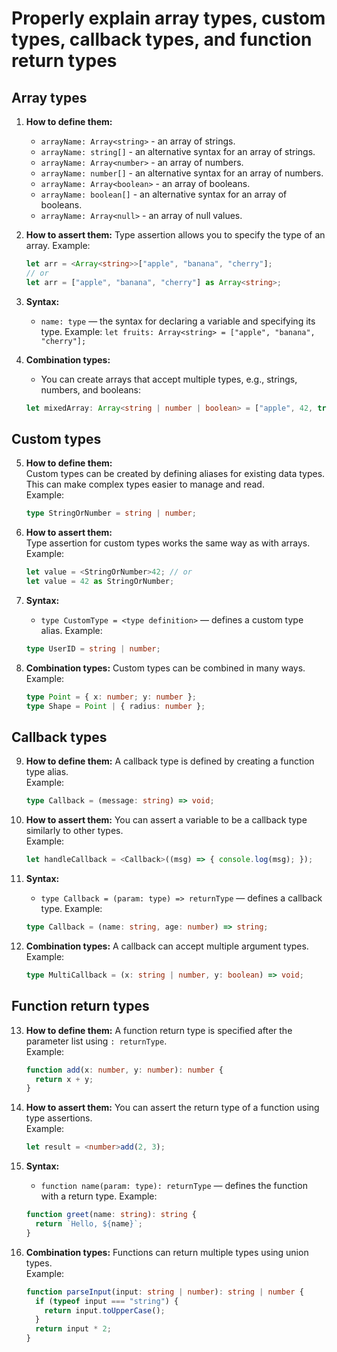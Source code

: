 
# Properly explain array types, custom types, callback types, and function return types

## Array types

1. **How to define them:**
   - `arrayName: Array<string>` - an array of strings.
   - `arrayName: string[]` - an alternative syntax for an array of strings.
   - `arrayName: Array<number>` - an array of numbers.
   - `arrayName: number[]` - an alternative syntax for an array of numbers.
   - `arrayName: Array<boolean>` - an array of booleans.
   - `arrayName: boolean[]` - an alternative syntax for an array of booleans.
   - `arrayName: Array<null>` - an array of null values.

2. **How to assert them:**
   Type assertion allows you to specify the type of an array. Example:
   ```typescript
   let arr = <Array<string>>["apple", "banana", "cherry"];
   // or
   let arr = ["apple", "banana", "cherry"] as Array<string>;
   ```

3. **Syntax:**
   - `name: type` — the syntax for declaring a variable and specifying its type.
     Example: `let fruits: Array<string> = ["apple", "banana", "cherry"];`

4. **Combination types:**
   - You can create arrays that accept multiple types, e.g., strings, numbers, and booleans:
   ```typescript
   let mixedArray: Array<string | number | boolean> = ["apple", 42, true];
   ```

## Custom types

5. **How to define them:**  
   Custom types can be created by defining aliases for existing data types. This can make complex types easier to manage and read.  
   Example:
   ```typescript
   type StringOrNumber = string | number;
   ```

6. **How to assert them:**  
   Type assertion for custom types works the same way as with arrays.  
   Example:
   ```typescript
   let value = <StringOrNumber>42; // or
   let value = 42 as StringOrNumber;
   ```

7. **Syntax:**
   - `type CustomType = <type definition>` — defines a custom type alias.
   Example:
   ```typescript
   type UserID = string | number;
   ```

8. **Combination types:**
   Custom types can be combined in many ways.  
   Example:
   ```typescript
   type Point = { x: number; y: number };
   type Shape = Point | { radius: number };
   ```

## Callback types

9. **How to define them:**
   A callback type is defined by creating a function type alias.  
   Example:
   ```typescript
   type Callback = (message: string) => void;
   ```

10. **How to assert them:**
    You can assert a variable to be a callback type similarly to other types.  
    Example:
    ```typescript
    let handleCallback = <Callback>((msg) => { console.log(msg); });
    ```

11. **Syntax:**
    - `type Callback = (param: type) => returnType` — defines a callback type.
    Example:
    ```typescript
    type Callback = (name: string, age: number) => string;
    ```

12. **Combination types:**
    A callback can accept multiple argument types.  
    Example:
    ```typescript
    type MultiCallback = (x: string | number, y: boolean) => void;
    ```

## Function return types

13. **How to define them:**
    A function return type is specified after the parameter list using `: returnType`.  
    Example:
    ```typescript
    function add(x: number, y: number): number {
      return x + y;
    }
    ```

14. **How to assert them:**
    You can assert the return type of a function using type assertions.  
    Example:
    ```typescript
    let result = <number>add(2, 3);
    ```

15. **Syntax:**
    - `function name(param: type): returnType` — defines the function with a return type.
    Example:
    ```typescript
    function greet(name: string): string {
      return `Hello, ${name}`;
    }
    ```

16. **Combination types:**
    Functions can return multiple types using union types.  
    Example:
    ```typescript
    function parseInput(input: string | number): string | number {
      if (typeof input === "string") {
        return input.toUpperCase();
      }
      return input * 2;
    }
    ```
